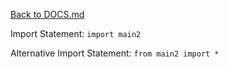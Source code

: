 [Back to DOCS.md](DOCS.md)

Import Statement: `import main2`

Alternative Import Statement: `from main2 import *`

